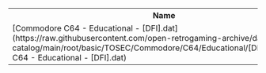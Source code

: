 <table>
<tr><th>Name</th><th>Size</th></tr>
<tr><td>[Commodore C64 - Educational - [DFI].dat](https://raw.githubusercontent.com/open-retrogaming-archive/dat-catalog/main/root/basic/TOSEC/Commodore/C64/Educational/[DFI]/Commodore C64 - Educational - [DFI].dat)</td><td>1172</td></tr>
</table>
